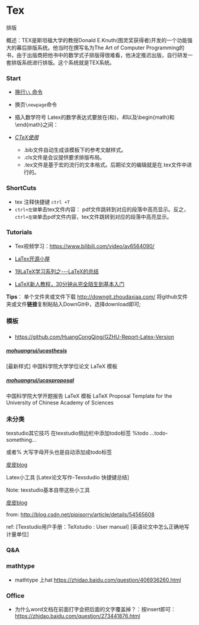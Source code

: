 # Tex
排版

概述：TEX是斯坦福大学的教授Donald E.Knuth(图灵奖获得者)开发的一个功能强大的幕后排版系统。他当时在撰写名为The Art of Computer Programming的书，由于出版商把他书中的数学式子排版得很难看，他决定推迟出版，自行研发一套排版系统进行排版。这个系统就是TEX系统。 

### Start



* [换行`\\` 命令]([https://jingyan.baidu.com/article/49ad8bce54d9535835d8fa6e.html](https://jingyan.baidu.com/article/49ad8bce54d9535835d8fa6e.html)
)
* 换页`\newpage`命令
* 插入数学符号
 Latex的数学表达式要放在\(和\)，$和$以及\begin{math}和\end{math}之间：


* [*CTeX使用*](https://blog.csdn.net/wangyang163wy/article/details/81265321)
  * .bib文件自动生成该模板下的参考文献样式。 
  * .cls文件是会议提供要求排版布局。
  * .tex文件是基于宏的流行的文本格式。后期论文的编辑就是在.tex文件中进行的。

### ShortCuts
* tex 注释快捷键 `ctrl +T`
* `ctrl+左键`单击tex文件内容： pdf文件跳转到对应的段落中高亮显示。反之，`ctrl+左键`单击pdf文件内容，tex文件跳转到对应的段落中高亮显示。

### Tutorials
* Tex视频学习：https://www.bilibili.com/video/av6564090/

* [LaTex开源小屋](https://www.latexstudio.net/)  

* [19LaTeX学习系列之---LaTeX的总结](https://www.jianshu.com/p/1d99b3c883a6)

* [LaTeX新人教程，30分钟从完全陌生到基本入门](https://blog.csdn.net/perfumekristy/article/details/8515272)


**Tips**：
单个文件夹或文件下载
http://downgit.zhoudaxiaa.com/
将github文件夹或文件**链接**复制粘贴入DownGit中，选择download即可;

### 模板

##### 
* https://github.com/HuangCongQing/GZHU-Report-Latex-Version
##### [mohuangrui/*ucasthesis*](https://github.com/mohuangrui/ucasthesis)
[最新样式] 中国科学院大学学位论文 LaTeX 模板

##### [mohuangrui/*ucasproposal*](https://github.com/mohuangrui/ucasproposal)
中国科学院大学开题报告 LaTeX 模板 LaTeX Proposal Template for the University of Chinese Academy of Sciences


### 未分类

texstudio其它技巧
在texstudio侧边栏中添加todo标签 %todo ...todo-something...

或者% 大写字母开头也是自动添加成todo标签

[皮皮blog](http://blog.csdn.net/pipisorry)


Latex小工具
[Latex论文写作-Texsdudio 快捷键总结]

Note: texstudio基本自带这些小工具

[皮皮blog](http://blog.csdn.net/pipisorry)


from: http://blog.csdn.net/pipisorry/article/details/54565608

ref: [Texstudio用户手册：TeXstudio : User manual]
[英语论文中怎么正确地写计量单位]

### Q&A
### mathtype
* mathtype 上hat
https://zhidao.baidu.com/question/406936260.html


### Office
* 为什么word文档在前面打字会把后面的文字覆盖掉？：按insert即可：https://zhidao.baidu.com/question/273441876.html


